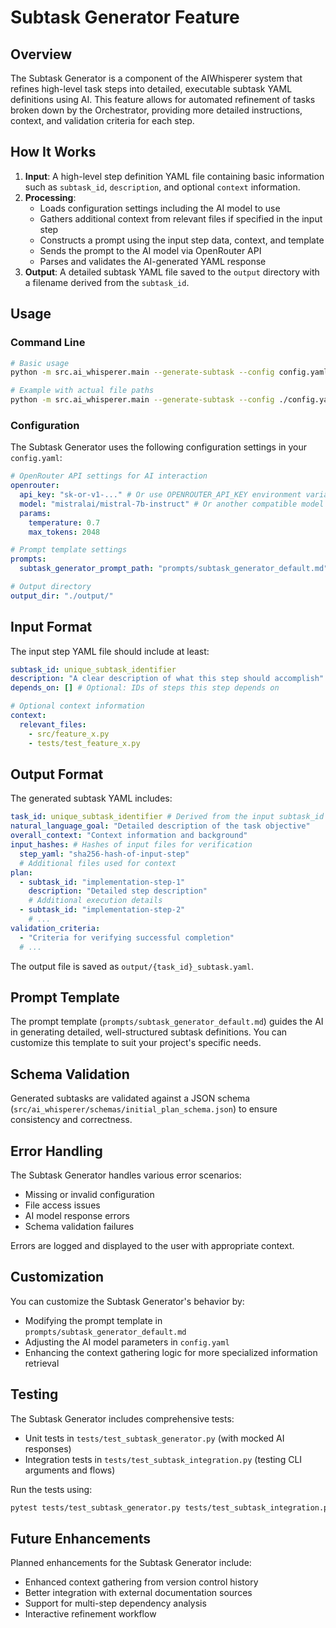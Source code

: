 # Subtask Generator Feature

## Overview

The Subtask Generator is a component of the AIWhisperer system that refines high-level task steps into detailed, executable subtask YAML definitions using AI. This feature allows for automated refinement of tasks broken down by the Orchestrator, providing more detailed instructions, context, and validation criteria for each step.

## How It Works

1. **Input**: A high-level step definition YAML file containing basic information such as `subtask_id`, `description`, and optional `context` information.
2. **Processing**:
   - Loads configuration settings including the AI model to use
   - Gathers additional context from relevant files if specified in the input step
   - Constructs a prompt using the input step data, context, and template
   - Sends the prompt to the AI model via OpenRouter API
   - Parses and validates the AI-generated YAML response
3. **Output**: A detailed subtask YAML file saved to the `output` directory with a filename derived from the `subtask_id`.

## Usage

### Command Line

```bash
# Basic usage
python -m src.ai_whisperer.main --generate-subtask --config config.yaml --step step_definition.yaml

# Example with actual file paths
python -m src.ai_whisperer.main --generate-subtask --config ./config.yaml --step ./steps/step_1.yaml
```

### Configuration

The Subtask Generator uses the following configuration settings in your `config.yaml`:

```yaml
# OpenRouter API settings for AI interaction
openrouter:
  api_key: "sk-or-v1-..." # Or use OPENROUTER_API_KEY environment variable
  model: "mistralai/mistral-7b-instruct" # Or another compatible model
  params:
    temperature: 0.7
    max_tokens: 2048

# Prompt template settings
prompts:
  subtask_generator_prompt_path: "prompts/subtask_generator_default.md" # Path to the prompt template

# Output directory
output_dir: "./output/"
```

## Input Format

The input step YAML file should include at least:

```yaml
subtask_id: unique_subtask_identifier
description: "A clear description of what this step should accomplish"
depends_on: [] # Optional: IDs of steps this step depends on

# Optional context information
context:
  relevant_files:
    - src/feature_x.py
    - tests/test_feature_x.py
```

## Output Format

The generated subtask YAML includes:

```yaml
task_id: unique_subtask_identifier # Derived from the input subtask_id
natural_language_goal: "Detailed description of the task objective"
overall_context: "Context information and background"
input_hashes: # Hashes of input files for verification
  step_yaml: "sha256-hash-of-input-step"
  # Additional files used for context
plan:
  - subtask_id: "implementation-step-1"
    description: "Detailed step description"
    # Additional execution details
  - subtask_id: "implementation-step-2"
    # ...
validation_criteria:
  - "Criteria for verifying successful completion"
  # ...
```

The output file is saved as `output/{task_id}_subtask.yaml`.

## Prompt Template

The prompt template (`prompts/subtask_generator_default.md`) guides the AI in generating detailed, well-structured subtask definitions. You can customize this template to suit your project's specific needs.

## Schema Validation

Generated subtasks are validated against a JSON schema (`src/ai_whisperer/schemas/initial_plan_schema.json`) to ensure consistency and correctness.

## Error Handling

The Subtask Generator handles various error scenarios:

- Missing or invalid configuration
- File access issues
- AI model response errors
- Schema validation failures

Errors are logged and displayed to the user with appropriate context.

## Customization

You can customize the Subtask Generator's behavior by:

- Modifying the prompt template in `prompts/subtask_generator_default.md`
- Adjusting the AI model parameters in `config.yaml`
- Enhancing the context gathering logic for more specialized information retrieval

## Testing

The Subtask Generator includes comprehensive tests:

- Unit tests in `tests/test_subtask_generator.py` (with mocked AI responses)
- Integration tests in `tests/test_subtask_integration.py` (testing CLI arguments and flows)

Run the tests using:

```bash
pytest tests/test_subtask_generator.py tests/test_subtask_integration.py -v
```

## Future Enhancements

Planned enhancements for the Subtask Generator include:

- Enhanced context gathering from version control history
- Better integration with external documentation sources
- Support for multi-step dependency analysis
- Interactive refinement workflow
